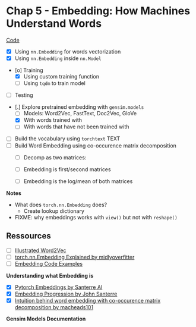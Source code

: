 # Chap 5 - Embedding: How Machines Understand Words

[Code](https://github.com/nlpbook/nlpbook/blob/main/ch05.ipynb)

- [X] Using `nn.Embedding` for words vectorization
- [X] Using `nn.Embedding` inside `nn.Model`
- [o] Training
    - [X] Using custom training function
    - [ ] Using `tqdm` to train model
- [ ] Testing
- [.] Explore pretrained embedding with `gensim.models`
    - [ ] Models: Word2Vec, FastText, Doc2Vec, GloVe
    - [X] With words trained with
    - [ ] With words that have not been trained with
- [ ] Build the vocabulary using `torchtext` TEXT
- [ ] Build Word Embedding using co-occurence matrix decomposition
    - [ ] Decomp as two matrices: 
	- [ ] Embedding is first/second matrices
	- [ ] Embedding is the log/mean of both matrices


**Notes**
- What does `torch.nn.Embedding` does?
    * Create lookup dictionary
- FIXME: why embeddings works with `view()` but not with `reshape()`


## Ressources

- [ ] [Illustrated Word2Vec](https://jalammar.github.io/illustrated-word2vec/)
- [ ] [torch.nn.Embedding Explained by midlyoverfitter](https://www.youtube.com/watch?v=euwN5DHfLEo)
- [ ] [Embedding Code Examples](https://www.programcreek.com/python/example/107677/torch.nn.Embedding)

**Understanding what Embedding is**

- [X] [Pytorch Embeddings by Santerre AI](https://www.youtube.com/watch?v=mCvW_qNm7rY&t=763s)
- [X] [Embedding Progression by John Santerre](https://github.com/johnsanterre/Teaching/tree/main/embedding_progression)
- [X] [Intuition behind word embedding with co-occurence matrix decomposition by macheads101](https://www.youtube.com/watch?v=5PL0TmQhItY&t=578s)

**Gensim Models Documentation**


